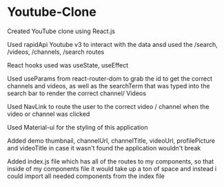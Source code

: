 # Youtube-Clone

Created YouTube clone using React.js

Used rapidApi Youtube v3 to interact with the data ansd used the /search, /videos, /channels, /search routes

React hooks used was useState, useEffect

Used useParams from react-router-dom to grab the id to get the correct channels and videos, as well as the searchTerm that was typed into the search bar to render the correct channel/ Videos

Used NavLink to route the user to the correct video / channel when the video or channel was clicked

Used Material-ui for the styling of this application

Added demo thumbnail, channelUrl, channelTitle, videoUrl, profilePicture and videoTitle in case it wasn't found the application wouldn't break

Added index.js file which has all of the routes to my components, so that inside of my components file it would take up a ton of space and instead i could import all needed components from the index file

